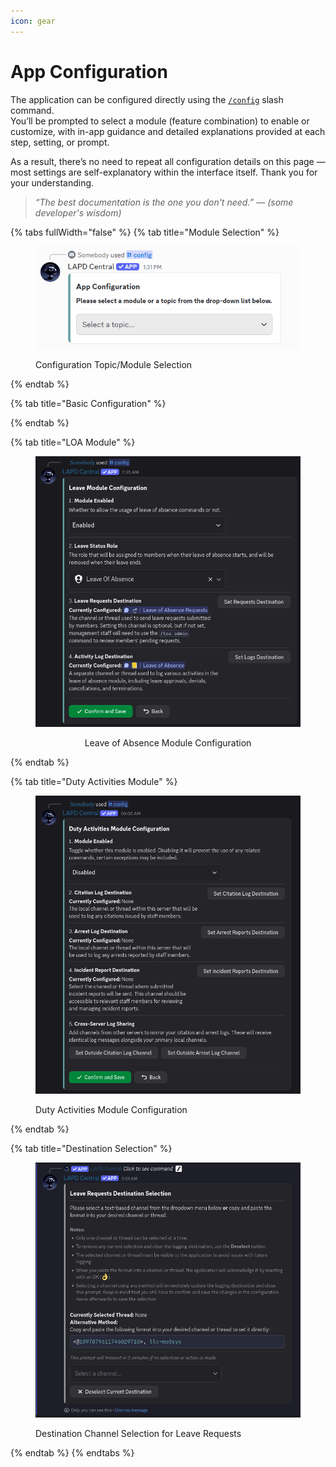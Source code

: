 ```yaml
---
icon: gear
---
```


# App Configuration

The application can be configured directly using the [`/config`](application-commands.md#utility-and-miscellaneous-commands) slash command.\
You’ll be prompted to select a module (feature combination) to enable or customize, with in-app guidance and detailed explanations provided at each step, setting, or prompt.

As a result, there’s no need to repeat all configuration details on this page — most settings are self-explanatory within the interface itself. Thank you for your understanding.

> _“The best documentation is the one you don't need.”_ — _(some developer's wisdom)_

{% tabs fullWidth="false" %}
{% tab title="Module Selection" %}
<figure><picture><source srcset="../../.gitbook/assets/config-selection-dark.png" media="(prefers-color-scheme: dark)"><img src="../../.gitbook/assets/config-selection-light.png" alt=""></picture><figcaption><p>Configuration Topic/Module Selection</p></figcaption></figure>
{% endtab %}

{% tab title="Basic Configuration" %}

{% endtab %}

{% tab title="LOA Module" %}
<div align="center" data-full-width="false"><figure><img src="../../.gitbook/assets/loa-config-prompt.png" alt="" width="554"><figcaption><p>Leave of Absence Module Configuration</p></figcaption></figure></div>
{% endtab %}

{% tab title="Duty Activities Module" %}
<figure><img src="../../.gitbook/assets/dam-config-prompt.png" alt="" width="563"><figcaption><p>Duty Activities Module Configuration</p></figcaption></figure>
{% endtab %}

{% tab title="Destination Selection" %}
<figure><img src="../../.gitbook/assets/lrd-selection-config-prompt.png" alt="" width="563"><figcaption><p>Destination Channel Selection for Leave Requests</p></figcaption></figure>
{% endtab %}
{% endtabs %}
